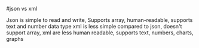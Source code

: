 #json vs xml

Json is simple to read and write, Supports array, human-readable, supports text and number data type
xml is less simple compared to json, doesn't support array, xml are less human readable, supports text, numbers, charts, graphs



